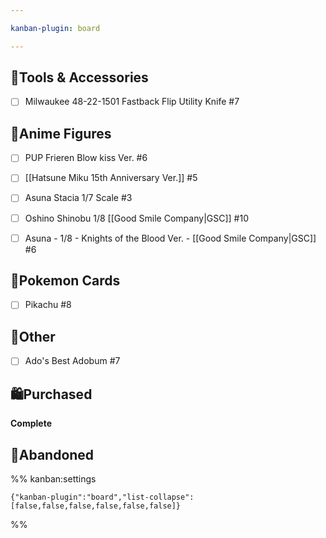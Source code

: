```yaml
---

kanban-plugin: board

---
```


## 🔧Tools & Accessories

- [ ] Milwaukee 48-22-1501 Fastback Flip Utility Knife #7


## 🧸Anime Figures

- [ ] PUP Frieren Blow kiss Ver. #6
- [ ] [[Hatsune Miku 15th Anniversary Ver.]] #5
- [ ] Asuna Stacia 1/7 Scale #3
- [ ] Oshino Shinobu 1/8  [[Good Smile Company|GSC]] #10
- [ ] Asuna - 1/8 - Knights of the Blood Ver. - [[Good Smile Company|GSC]] #6


## 🎴Pokemon Cards

- [ ] Pikachu #8


## 🧾Other

- [ ] Ado's Best Adobum #7


## 🛍Purchased

**Complete**


## 🚫Abandoned





%% kanban:settings
```
{"kanban-plugin":"board","list-collapse":[false,false,false,false,false,false]}
```
%%